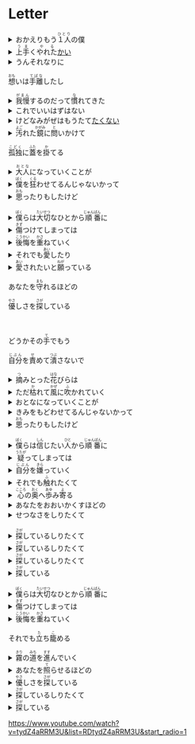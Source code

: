 <h1>Letter</h1>
<details><summary>おかえりもう<ruby>１人<rt>ひとり</rt></ruby>の僕</summary>欢迎回来，另一个我</details>
<details><summary><ruby>上手<rt>うま</rt></ruby>く<ruby>やれた<rt>やる</rt></ruby><a href="/grammar/%E3%81%97%E3%82%85%E3%81%86%E3%81%98%E3%82%87/%E3%81%8B%E3%81%84.md">かい</a></summary>一切还顺利吗</details>
<details><summary>うんそれなりに</summary>嗯 还可以</details>
<p><ruby>想<rt>おも</rt></ruby>いは<ruby>手離<rt>てばな</rt></ruby>したし</p><details><summary><ruby>我慢<rt>がまん</rt></ruby>するのだって<ruby>慣<rt>な</rt></ruby>れてきた</summary>我已经习惯忍耐</details>
<details><summary>これでいいはずはない</summary>虽然这不是最好的</details>
<details><summary>けどなみがぜはもうたて<a href="/grammar/%E3%81%98%E3%82%87%E3%81%A9%E3%81%86/%E3%81%9F%E3%81%84.md">たく</a><a href="/grammar/%E3%81%98%E3%82%87%E3%81%A9%E3%81%86/%E3%81%AA%E3%81%84.md">ない</a></summary>但是我已经不想再做任何事情了</details>
<details><summary><ruby>汚<rt>よご</rt></ruby>れた<ruby>鏡<rt>かがみ</rt></ruby>に<ruby>問<rt>と</rt></ruby>いかけて</summary>我质问着肮脏的镜子</details>
<p><ruby>孤独<rt>こどく</rt></ruby>に<ruby>蓋<rt>ふた</rt></ruby>を<ruby>掛<rt>か</rt></ruby>てる</p><details><summary><ruby>大人<rt>おとな</rt></ruby>になっていくことが</summary>是不是因为成为了大人</details>
<details><summary><ruby>僕<rt>ぼく</rt></ruby>を<ruby>狂<rt>くる</rt></ruby>わせてるんじゃないかって</summary>让我失去了理智</details>
<details><summary><ruby>思<rt>おも</rt></ruby>ったりもしたけど</summary>有时也会这样问自己</details>
<br/>

<details><summary><ruby>僕<rt>ぼく</rt></ruby>らは<ruby>大切<rt>たいせつ</rt></ruby>なひとから<ruby>順<rt>じゅん</rt></ruby><ruby>番<rt>ばん</rt></ruby>に</summary>我们总是从最重要的人开始</details>
<details><summary><ruby>傷<rt>きず</rt></ruby>つけてしまっては</summary>不停伤害着他们</details>
<details><summary><ruby>後悔<rt>こうかい</rt></ruby>を<ruby>重<rt>かさ</rt></ruby>ねていく</summary>然后又为此后悔，不停循环着</details>
<details><summary>それでも<ruby>愛<rt>あい</rt></ruby>したり</summary>但是我们还是盼望着</details>
<details><summary><ruby>愛<rt>あい</rt></ruby>されたいと<ruby>願<rt>ねが</rt></ruby>っている</summary>爱与被爱</details>
<p>あなたを<ruby>守<rt>まも</rt></ruby>れるほどの</p><p><ruby>優<rt>やさ</rt></ruby>しさを<ruby>探<rt>さが</rt></ruby>している</p><br/>

<p>どうかその<ruby>手<rt>て</rt></ruby>でもう</p><p><ruby>自分<rt>じぶん</rt></ruby>を<ruby>責<rt>せ</rt></ruby>めて<ruby>潰<rt>つぶ</rt></ruby>さないで</p><details><summary><ruby>摘<rt>つ</rt></ruby>みとった<ruby>花<rt>はな</rt></ruby>びらは</summary>摘下的花瓣</details>
<details><summary>ただ<ruby>枯<rt>か</rt></ruby>れて<ruby>風<rt>かぜ</rt></ruby>に<ruby>吹<rt>ふ</rt></ruby>かれていく</summary>只会渐渐枯萎，然后随风而去</details>
<details><summary>おとなになっていくことが</summary>长大成人</details>
<details><summary>きみをもどわせてるんじゃないかって</summary>是否让你困惑手足无措呢</details>
<details><summary><ruby>思<rt>おも</rt></ruby>ったりもしたけど</summary>有时也会这样问自己</details>
<br/>

<details><summary><ruby>僕<rt>ぼく</rt></ruby>らは<ruby>信<rt>しん</rt></ruby>じたい<ruby>人<rt>ひと</rt></ruby>から<ruby>順番<rt>じゅんばん</rt></ruby>に</summary>我们总是从想要信任的人开始</details>
<details><summary><ruby>疑<rt>うたが</rt></ruby>ってしまっては</summary>接连怀疑他们</details>
<details><summary><ruby>自分<rt>じぶん</rt></ruby>を<ruby>嫌<rt>きら</rt></ruby>っていく</summary>然后又对这样的自己感动厌恶</details>
<details><summary>それでも<ruby>触<rt>ふ</rt></ruby>れたくて</summary>尽管这样，还是想要触碰</details>
<details><summary><ruby>心<rt>こころ</rt></ruby>の<ruby>奥<rt>おく</rt></ruby>へ<ruby>歩<rt>あゆ</rt></ruby>み<ruby>寄<rt>よ</rt></ruby>る</summary>想走进内心深处</details>
<details><summary>あなたをおおいかくすほどの</summary>想要知道你收藏在心底的</details>
<details><summary>せつなさをしりたくて</summary>悲伤</details>
<br/>

<details><summary><ruby>探<rt>さが</rt></ruby>しているしりたくて</summary>想要去了解，不停寻找着</details>
<details><summary><ruby>探<rt>さが</rt></ruby>しているしりたくて</summary>想要去了解，不停寻找着</details>
<details><summary><ruby>探<rt>さが</rt></ruby>しているしりたくて</summary>想要去了解，不停寻找着</details>
<details><summary><ruby>探<rt>さが</rt></ruby>している</summary>不停寻找着</details>
<br/>

<details><summary><ruby>僕<rt>ぼく</rt></ruby>らは<ruby>大切<rt>たいせつ</rt></ruby>なひとから<ruby>順<rt>じゅん</rt></ruby><ruby>番<rt>ばん</rt></ruby>に</summary>我们总是从最重要的人开始</details>
<details><summary><ruby>傷<rt>きず</rt></ruby>つけてしまっては</summary>不停伤害着他们</details>
<details><summary><ruby>後悔<rt>こうかい</rt></ruby>を<ruby>重<rt>かさ</rt></ruby>ねていく</summary>然后又为此后悔，不停循环着</details>
<p>それでも<ruby>立<rt>た</rt></ruby>ち<ruby>籠<rt>こ</rt></ruby>める</p><details><summary><ruby>霧<rt>きり</rt></ruby>の<ruby>道<rt>みち</rt></ruby>を<ruby>進<rt>すす</rt></ruby>んでいく</summary>在充满雾霾的道路上前进着</details>
<details><summary>あなたを<ruby>照<rt>て</rt></ruby>らせるほどの</summary>我一直在寻找着那份</details>
<details><summary><ruby>優<rt>やさ</rt></ruby>しさを<ruby>探<rt>さが</rt></ruby>している</summary>可以照亮你的温柔</details>
<details><summary><ruby>探<rt>さが</rt></ruby>しているしりたくて</summary>想要去了解，不停寻找着</details>
<details><summary><ruby>探<rt>さが</rt></ruby>している</summary>不停寻找着</details>
<p><a href="https://www.youtube.com/watch?v=tydZ4aRRM3U&list=RDtydZ4aRRM3U&start_radio=1">https://www.youtube.com/watch?v=tydZ4aRRM3U&amp;list=RDtydZ4aRRM3U&amp;start_radio=1</a></p>